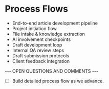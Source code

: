 # Process Flows

- End-to-end article development pipeline
- Project initiation flow
- File intake & knowledge extraction
- AI involvement checkpoints
- Draft development loop
- Internal QA review steps
- Draft submission protocols
- Client feedback integration


--- OPEN QUESTIONS AND COMMENTS ---
- [ ] Build detailed process flow as we advance.
